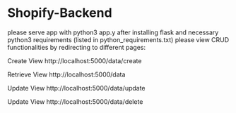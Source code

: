 # Shopify-Backend

please serve app with python3 app.y after installing flask and necessary python3 
requirements (listed in python_requirements.txt)
please view CRUD functionalities by redirecting to different pages:

Create View
http://localhost:5000/data/create 

Retrieve View 
http://localhost:5000/data

Update View 
http://localhost:5000/data/update

Update View 
http://localhost:5000/data/delete